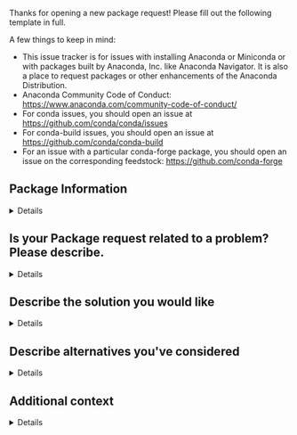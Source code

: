 Thanks for opening a new package request! Please fill out the following template in full.

A few things to keep in mind:

- This issue tracker is for issues with installing Anaconda or Miniconda or with packages built by Anaconda, Inc. like Anaconda Navigator. It is also a place to request packages or other enhancements of the Anaconda Distribution.
- Anaconda Community Code of Conduct: https://www.anaconda.com/community-code-of-conduct/
- For conda issues, you should open an issue at https://github.com/conda/conda/issues
- For conda-build issues, you should open an issue at https://github.com/conda/conda-build
- For an issue with a particular conda-forge package, you should open an issue on the corresponding feedstock: https://github.com/conda-forge


## Package Information
<details>

```
Name:
Source:
Platform:
Conda-Forge feedstock:

```

</details>

## Is your Package request related to a problem? Please describe.
<details>
  ```
  Please explain why you are requesting this update
  ```
</details>

## Describe the solution you would like
<details>
  ```
  A clear and concise description of what you want to happen.
  ```
</details>

## Describe alternatives you've considered

<details>
  ```
  A clear and concise description of any alternative solutions or features you've considered.
  ```
</details>

## Additional context
<details>
  ```
Add any other context or screenshots about the feature request here.
```
</details
